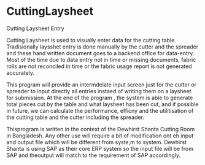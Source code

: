# CuttingLaysheet
Cutting Laysheet Entry

Cutting Laysheet is used to visually enter data for the cutting table. Tradisionally laysshet entry is done manually by the cutter and the spreader and these hand written document goes to a backend office for data-entry. Most of the time due to data entry not in time or missing documents, fabric rolls are not reconciled in time or the fabric usage report is not generated accurately.

This program will provide an intermdeiate input screen just for the cutter or spreader to input directly all entries instaed of writing them on a laysheet for submission. At the end of the program , the system is able to generate total pieces cut by the table and what laysheet has been cut, and if possible in future, we can calculate the performance, efficny and the utilitisation of the cutting table and the cutter including the spreader.

Thisprogram is written in the context of the Dewhirst Shanta Cutting Room in Bangladesh. Any other use will require a bit of modification ont eh input and output file which will be different from syste,m to system. Dewhirst Shanta is using SAP as their core ERP system so the input file will be from SAP and theoutput will match to the requirement of SAP accordingly.
